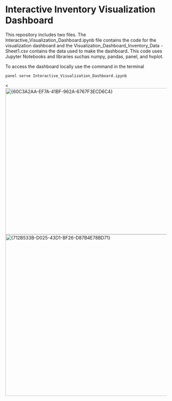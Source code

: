 # Interactive Inventory Visualization Dashboard
This repository includes two files. The Interactive_Visualization_Dashboard.ipynb file contains the code for the visualization dashboard and the 
Visualization_Dashboard_Inventory_Data - Sheet1.csv contains the data used to make the dashboard. This code uses Jupyter Notebooks and libraries suchas numpy, pandas, 
panel, and hvplot.

To access the dashboard locally use the command in the terminal
```
panel serve Interactive_Visualization_Dashboard.ipynb
```
<<img width="957" height="455" alt="{60C3A2AA-EF7A-41BF-962A-6767F3ECD6C4}" src="https://github.com/user-attachments/assets/9328df7a-0d08-485e-9741-7302945ba71b" />
<img width="959" height="503" alt="{712B533B-D025-43D1-BF26-D87B4E78BD71}" src="https://github.com/user-attachments/assets/19a775a7-975a-4859-98f5-7dd6ae753486" />


